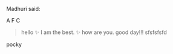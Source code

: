 Madhuri said:
 
A
F
C

>hello
>:sparkles: I am the best. :sparkles:
> how are you.
>good day!!!
>sfsfsfsfd

pocky

